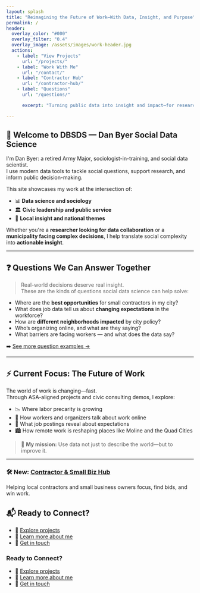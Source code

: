 ```yaml
---
layout: splash
title: "Reimagining the Future of Work—With Data, Insight, and Purpose"
permalink: /
header:
  overlay_color: "#000"
  overlay_filter: "0.4"
  overlay_image: /assets/images/work-header.jpg
  actions:
    - label: "View Projects"
      url: "/projects/"
    - label: "Work With Me"
      url: "/contact/"
    - label: "Contractor Hub"
      url: "/contractor-hub/"
    - label: "Questions"
      url: "/questions/"

      excerpt: "Turning public data into insight and impact—for researchers, cities, and communities."
      
---
```


## 👋 Welcome to DBSDS — Dan Byer Social Data Science

I'm Dan Byer: a retired Army Major, sociologist-in-training, and social data scientist.  
I use modern data tools to tackle social questions, support research, and inform public decision-making.

This site showcases my work at the intersection of:

- 📊 **Data science and sociology**  
- 🏛️ **Civic leadership and public service**  
- 📍 **Local insight and national themes**

Whether you're a **researcher looking for data collaboration** or a **municipality facing complex decisions**, I help translate social complexity into **actionable insight**.

---

## ❓ Questions We Can Answer Together

> Real-world decisions deserve real insight.  
> These are the kinds of questions social data science can help solve:

- Where are the **best opportunities** for small contractors in my city?
- What does job data tell us about **changing expectations** in the workforce?
- How are **different neighborhoods impacted** by city policy?
- Who’s organizing online, and what are they saying?
- What barriers are facing workers — and what does the data say?

➡️ [See more question examples →](/questions/)

---

## ⚡ Current Focus: The Future of Work

The world of work is changing—fast.  
Through ASA-aligned projects and civic consulting demos, I explore:

- 📉 Where labor precarity is growing  
- 💬 How workers and organizers talk about work online  
- 🧠 What job postings reveal about expectations  
- 🏙️ How remote work is reshaping places like Moline and the Quad Cities

> 🎯 **My mission:** Use data not just to describe the world—but to improve it.

---
### 🛠️ New: [Contractor & Small Biz Hub](/contractor-hub/)

Helping local contractors and small business owners focus, find bids, and win work.


## 📬 Ready to Connect?

- 📂 [Explore projects](/projects/)
- 👤 [Learn more about me](/about/)
- 💬 [Get in touch](/contact/)


### Ready to Connect?

- 📂 [Explore projects](/projects/)
- 👤 [Learn more about me](/about/)
- 💬 [Get in touch](/contact/)
